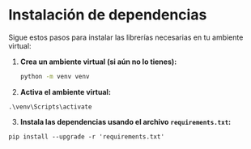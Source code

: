 # Instalación de dependencias

Sigue estos pasos para instalar las librerías necesarias en tu ambiente virtual:

1. **Crea un ambiente virtual (si aún no lo tienes):**

   ```bash
   python -m venv venv

2. **Activa el ambiente virtual:**


``.\venv\Scripts\activate``

3. **Instala las dependencias usando el archivo ``requirements.txt``:**


``pip install --upgrade -r 'requirements.txt'``
